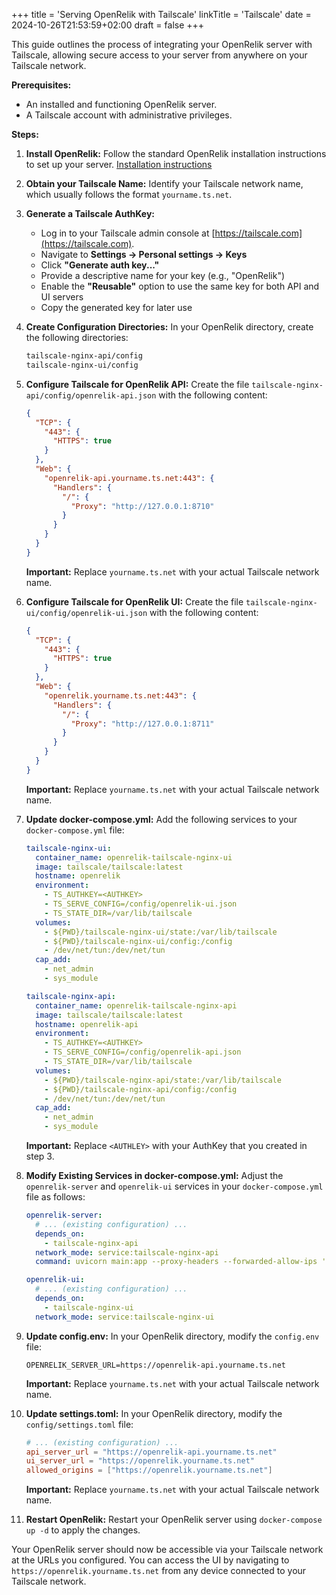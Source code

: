 +++
title = 'Serving OpenRelik with Tailscale'
linkTitle = 'Tailscale'
date = 2024-10-26T21:53:59+02:00
draft = false
+++

This guide outlines the process of integrating your OpenRelik server with Tailscale, allowing secure access to your server from anywhere on your Tailscale network.

**Prerequisites:**

* An installed and functioning OpenRelik server.
* A Tailscale account with administrative privileges.

**Steps:**

1. **Install OpenRelik:** Follow the standard OpenRelik installation instructions to set up your server. [Installation instructions](/docs/getting-started)

2. **Obtain your Tailscale Name:** Identify your Tailscale network name, which usually follows the format `yourname.ts.net`.

3. **Generate a Tailscale AuthKey:**

    * Log in to your Tailscale admin console at [https://tailscale.com](https://tailscale.com).
    * Navigate to **Settings -> Personal settings -> Keys**
    * Click **"Generate auth key..."**
    * Provide a descriptive name for your key (e.g., "OpenRelik")
    * Enable the **"Reusable"** option to use the same key for both API and UI servers
    * Copy the generated key for later use

4. **Create Configuration Directories:** In your OpenRelik directory, create the following directories:

    ```bash
    tailscale-nginx-api/config
    tailscale-nginx-ui/config
    ```

5. **Configure Tailscale for OpenRelik API:** Create the file `tailscale-nginx-api/config/openrelik-api.json` with the following content:

    ```json
    {
      "TCP": {
        "443": {
          "HTTPS": true
        }
      },
      "Web": {
        "openrelik-api.yourname.ts.net:443": {
          "Handlers": {
            "/": {
              "Proxy": "http://127.0.0.1:8710"
            }
          }
        }
      }
    }
    ```

    **Important:** Replace `yourname.ts.net` with your actual Tailscale network name.

6. **Configure Tailscale for OpenRelik UI:** Create the file `tailscale-nginx-ui/config/openrelik-ui.json` with the following content:

    ```json
    {
      "TCP": {
        "443": {
          "HTTPS": true
        }
      },
      "Web": {
        "openrelik.yourname.ts.net:443": {
          "Handlers": {
            "/": {
              "Proxy": "http://127.0.0.1:8711"
            }
          }
        }
      }
    }
    ```

    **Important:** Replace `yourname.ts.net` with your actual Tailscale network name.

7. **Update docker-compose.yml:** Add the following services to your `docker-compose.yml` file:

    ```yaml
    tailscale-nginx-ui:
      container_name: openrelik-tailscale-nginx-ui
      image: tailscale/tailscale:latest
      hostname: openrelik
      environment:
        - TS_AUTHKEY=<AUTHKEY>
        - TS_SERVE_CONFIG=/config/openrelik-ui.json
        - TS_STATE_DIR=/var/lib/tailscale
      volumes:
        - ${PWD}/tailscale-nginx-ui/state:/var/lib/tailscale
        - ${PWD}/tailscale-nginx-ui/config:/config
        - /dev/net/tun:/dev/net/tun
      cap_add:
        - net_admin
        - sys_module

    tailscale-nginx-api:
      container_name: openrelik-tailscale-nginx-api
      image: tailscale/tailscale:latest
      hostname: openrelik-api
      environment:
        - TS_AUTHKEY=<AUTHKEY>
        - TS_SERVE_CONFIG=/config/openrelik-api.json
        - TS_STATE_DIR=/var/lib/tailscale
      volumes:
        - ${PWD}/tailscale-nginx-api/state:/var/lib/tailscale
        - ${PWD}/tailscale-nginx-api/config:/config
        - /dev/net/tun:/dev/net/tun
      cap_add:
        - net_admin
        - sys_module
    ```
    **Important:** Replace `<AUTHLEY>` with your AuthKey that you created in step 3.

8. **Modify Existing Services in docker-compose.yml:** Adjust the `openrelik-server` and `openrelik-ui` services in your `docker-compose.yml` file as follows:

    ```yaml
    openrelik-server:
      # ... (existing configuration) ...
      depends_on:
        - tailscale-nginx-api
      network_mode: service:tailscale-nginx-api
      command: uvicorn main:app --proxy-headers --forwarded-allow-ips '*' --workers 1 --host 0.0.0.0 --port 8710

    openrelik-ui:
      # ... (existing configuration) ...
      depends_on:
        - tailscale-nginx-ui
      network_mode: service:tailscale-nginx-ui
    ```

9. **Update config.env:** In your OpenRelik directory, modify the `config.env` file:

    ```
    OPENRELIK_SERVER_URL=https://openrelik-api.yourname.ts.net
    ```

    **Important:** Replace `yourname.ts.net` with your actual Tailscale network name.

10. **Update settings.toml:** In your OpenRelik directory, modify the `config/settings.toml` file:

    ```toml
    # ... (existing configuration) ...
    api_server_url = "https://openrelik-api.yourname.ts.net"
    ui_server_url = "https://openrelik.yourname.ts.net"
    allowed_origins = ["https://openrelik.yourname.ts.net"]
    ```

    **Important:** Replace `yourname.ts.net` with your actual Tailscale network name.

11. **Restart OpenRelik:** Restart your OpenRelik server using `docker-compose up -d` to apply the changes.

Your OpenRelik server should now be accessible via your Tailscale network at the URLs you configured. You can access the UI by navigating to `https://openrelik.yourname.ts.net` from any device connected to your Tailscale network.


